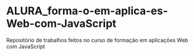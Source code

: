 # ALURA_forma-o-em-aplica-es-Web-com-JavaScript
Repositório de trabalhos feitos no curso de formação em aplicações Web com JavaScript
